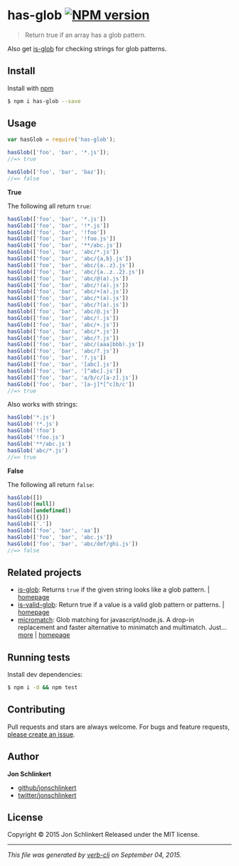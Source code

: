 # has-glob [![NPM version](https://badge.fury.io/js/has-glob.svg)](http://badge.fury.io/js/has-glob)

> Return true if an array has a glob pattern.

Also get [is-glob](https://www.npmjs.com/package/is-glob) for checking strings for glob patterns.

## Install

Install with [npm](https://www.npmjs.com/)

```sh
$ npm i has-glob --save
```

## Usage

```js
var hasGlob = require('has-glob');

hasGlob(['foo', 'bar', '*.js']);
//=> true

hasGlob(['foo', 'bar', 'baz']);
//=> false
```

**True**

The following all return `true`:

```js
hasGlob(['foo', 'bar', '*.js'])
hasGlob(['foo', 'bar', '!*.js'])
hasGlob(['foo', 'bar', '!foo'])
hasGlob(['foo', 'bar', '!foo.js'])
hasGlob(['foo', 'bar', '**/abc.js'])
hasGlob(['foo', 'bar', 'abc/*.js'])
hasGlob(['foo', 'bar', 'abc/{a,b}.js'])
hasGlob(['foo', 'bar', 'abc/{a..z}.js'])
hasGlob(['foo', 'bar', 'abc/{a..z..2}.js'])
hasGlob(['foo', 'bar', 'abc/@(a).js'])
hasGlob(['foo', 'bar', 'abc/!(a).js'])
hasGlob(['foo', 'bar', 'abc/+(a).js'])
hasGlob(['foo', 'bar', 'abc/*(a).js'])
hasGlob(['foo', 'bar', 'abc/?(a).js'])
hasGlob(['foo', 'bar', 'abc/@.js'])
hasGlob(['foo', 'bar', 'abc/!.js'])
hasGlob(['foo', 'bar', 'abc/+.js'])
hasGlob(['foo', 'bar', 'abc/*.js'])
hasGlob(['foo', 'bar', 'abc/?.js'])
hasGlob(['foo', 'bar', 'abc/(aaa|bbb).js'])
hasGlob(['foo', 'bar', 'abc/?.js'])
hasGlob(['foo', 'bar', '?.js'])
hasGlob(['foo', 'bar', '[abc].js'])
hasGlob(['foo', 'bar', '[^abc].js'])
hasGlob(['foo', 'bar', 'a/b/c/[a-z].js'])
hasGlob(['foo', 'bar', '[a-j]*[^c]b/c'])
//=> true
```

Also works with strings:

```js
hasGlob('*.js')
hasGlob('!*.js')
hasGlob('!foo')
hasGlob('!foo.js')
hasGlob('**/abc.js')
hasGlob('abc/*.js')
//=> true
```

**False**

The following all return `false`:

```js
hasGlob([])
hasGlob([null])
hasGlob([undefined])
hasGlob([{}])
hasGlob(['.'])
hasGlob(['foo', 'bar', 'aa'])
hasGlob(['foo', 'bar', 'abc.js'])
hasGlob(['foo', 'bar', 'abc/def/ghi.js'])
//=> false
```

## Related projects

* [is-glob](https://www.npmjs.com/package/is-glob): Returns `true` if the given string looks like a glob pattern. | [homepage](https://github.com/jonschlinkert/is-glob)
* [is-valid-glob](https://www.npmjs.com/package/is-valid-glob): Return true if a value is a valid glob pattern or patterns. | [homepage](https://github.com/jonschlinkert/is-valid-glob)
* [micromatch](https://www.npmjs.com/package/micromatch): Glob matching for javascript/node.js. A drop-in replacement and faster alternative to minimatch and multimatch. Just… [more](https://www.npmjs.com/package/micromatch) | [homepage](https://github.com/jonschlinkert/micromatch)

## Running tests

Install dev dependencies:

```sh
$ npm i -d && npm test
```

## Contributing

Pull requests and stars are always welcome. For bugs and feature requests, [please create an issue](https://github.com/jonschlinkert/has-glob/issues/new).

## Author

**Jon Schlinkert**

+ [github/jonschlinkert](https://github.com/jonschlinkert)
+ [twitter/jonschlinkert](http://twitter.com/jonschlinkert)

## License

Copyright © 2015 Jon Schlinkert
Released under the MIT license.

***

_This file was generated by [verb-cli](https://github.com/assemble/verb-cli) on September 04, 2015._
